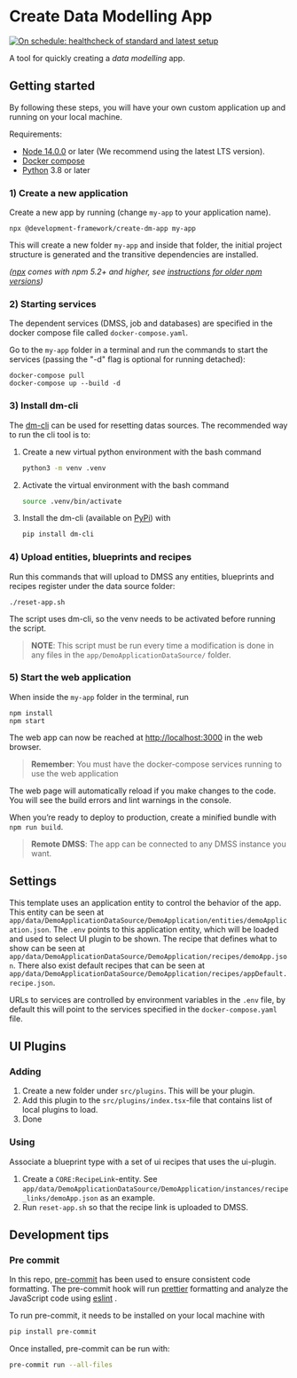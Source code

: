 # Create Data Modelling App 

[![On schedule: healthcheck of standard and latest setup](https://github.com/equinor/create-dm-app/actions/workflows/on-schedule-nightly.yaml/badge.svg)](https://github.com/equinor/create-dm-app/actions/workflows/on-schedule-nightly.yaml)

A tool for quickly creating a _data modelling_ app.

## Getting started

By following these steps, you will have your own custom application up and running on your local machine.

Requirements:

- [Node 14.0.0](https://nodejs.org/en/) or later (We recommend using the latest LTS version).
- [Docker compose](https://docs.docker.com/compose/)
- [Python](https://www.python.org/) 3.8 or later

### 1) Create a new application

Create a new app by running (change `my-app` to your application name).

```
npx @development-framework/create-dm-app my-app
```

This will create a new folder `my-app` and inside that folder, the initial project structure is generated and the transitive dependencies are installed. 

_([npx](https://medium.com/@maybekatz/introducing-npx-an-npm-package-runner-55f7d4bd282b) comes with npm 5.2+ and
higher, see [instructions for older npm versions](https://gist.github.com/gaearon/4064d3c23a77c74a3614c498a8bb1c5f))_


### 2) Starting services

The dependent services (DMSS, job and databases) are specified in the docker compose file called `docker-compose.yaml`.

Go to the `my-app` folder in a terminal and run the commands to start the services (passing the "-d" flag  is optional for running detached):

```
docker-compose pull
docker-compose up --build -d
```

### 3) Install dm-cli

The [dm-cli](https://github.com/equinor/dm-cli) can be used for resetting datas sources. The recommended way to run the cli tool is to:

1. Create a new virtual python environment with the bash command
   ```bash
   python3 -m venv .venv
   ```
2. Activate the virtual environment with the bash command
   ```bash
   source .venv/bin/activate
   ```
3. Install the dm-cli (available on [PyPi](https://pypi.org/project/dm-cli/)) with
   ```bash
   pip install dm-cli
   ```

### 4) Upload entities, blueprints and recipes

Run this commands that will upload to DMSS any entities, blueprints and recipes register under the data source folder:

```
./reset-app.sh
```

The script uses dm-cli, so the venv needs to be activated before running the script.

> **NOTE**: This script must be run every time a modification is done in any files in the `app/DemoApplicationDataSource/`  folder.

### 5) Start the web application

When inside the `my-app` folder in the terminal, run

```
npm install
npm start
```

The web app can now be reached at [http://localhost:3000](http://localhost:3000) in the web browser.

> **Remember**: You must have the docker-compose services running to use the web application

The web page will automatically reload if you make changes to the code.
You will see the build errors and lint warnings in the console.

When you’re ready to deploy to production, create a minified bundle with `npm run build`.

> **Remote DMSS**: The app can be connected to any DMSS instance you want.

## Settings

This template uses an application entity to control the behavior of the app. This entity can be seen at `app/data/DemoApplicationDataSource/DemoApplication/entities/demoApplication.json`. The `.env` points to this application entity, which will be loaded and used to select UI plugin to be shown. The recipe that defines what to show can be seen at `app/data/DemoApplicationDataSource/DemoApplication/recipes/demoApp.json`. There also exist default recipes that can be seen at `app/data/DemoApplicationDataSource/DemoApplication/recipes/appDefault.recipe.json`.

URLs to services are controlled by environment variables in the `.env` file, by default this will point to the services specified in the `docker-compose.yaml` file.

## UI Plugins

### Adding

1. Create a new folder under `src/plugins`. This will be your plugin.
2. Add this plugin to the `src/plugins/index.tsx`-file that contains list of local plugins to load.
3. Done

### Using

Associate a blueprint type with a set of ui recipes that uses the ui-plugin.

1. Create a `CORE:RecipeLink`-entity. See `app/data/DemoApplicationDataSource/DemoApplication/instances/recipe_links/demoApp.json` as an example.
2. Run `reset-app.sh` so that the recipe link is uploaded to DMSS.

## Development tips

### Pre commit

In this repo, [pre-commit](https://pre-commit.com/) has been used to ensure consistent code formatting. The pre-commit
hook
will run [prettier](https://prettier.io/) formatting and analyze the JavaScript code using [eslint](https://eslint.org/)
.

To run pre-commit, it needs to be installed on your local machine with

```bash
pip install pre-commit
```

Once installed, pre-commit can be run with:

```bash
pre-commit run --all-files
```